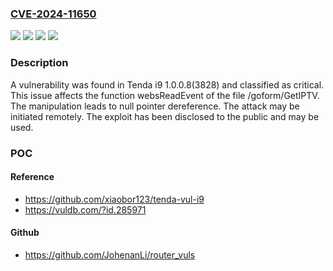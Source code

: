 ### [CVE-2024-11650](https://cve.mitre.org/cgi-bin/cvename.cgi?name=CVE-2024-11650)
![](https://img.shields.io/static/v1?label=Product&message=i9&color=blue)
![](https://img.shields.io/static/v1?label=Version&message=%3D%201.0.0.8(3828)%20&color=brighgreen)
![](https://img.shields.io/static/v1?label=Vulnerability&message=Denial%20of%20Service&color=brighgreen)
![](https://img.shields.io/static/v1?label=Vulnerability&message=NULL%20Pointer%20Dereference&color=brighgreen)

### Description

A vulnerability was found in Tenda i9 1.0.0.8(3828) and classified as critical. This issue affects the function websReadEvent of the file /goform/GetIPTV. The manipulation leads to null pointer dereference. The attack may be initiated remotely. The exploit has been disclosed to the public and may be used.

### POC

#### Reference
- https://github.com/xiaobor123/tenda-vul-i9
- https://vuldb.com/?id.285971

#### Github
- https://github.com/JohenanLi/router_vuls

